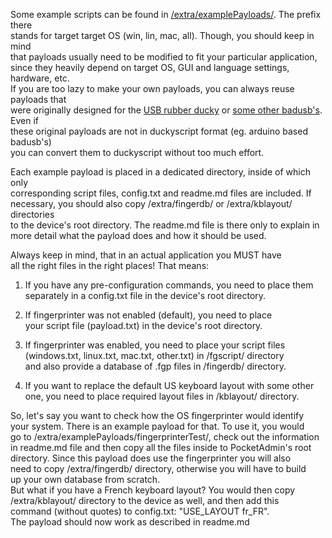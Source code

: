 Some example scripts can be found in [/extra/examplePayloads/](https://github.com/krakrukra/PocketAdmin/tree/master/extra/examplePayloads). The prefix there  
stands for target target OS (win, lin, mac, all). Though, you should keep in mind  
that payloads usually need to be modified to fit your particular application,  
since they heavily depend on target OS, GUI and language settings, hardware, etc.  
If you are too lazy to make your own payloads, you can always reuse payloads that  
were originally designed for the [USB rubber ducky](https://github.com/hak5darren/USB-Rubber-Ducky/wiki/Payloads) or [some other badusb's](https://github.com/samratashok/Kautilya). Even if  
these original payloads are not in duckyscript format (eg. arduino based badusb's)  
you can convert them to duckyscript without too much effort.  
  
Each example payload is placed in a dedicated directory, inside of which only  
corresponding script files, config.txt and readme.md files are included. If  
necessary, you should also copy /extra/fingerdb/ or /extra/kblayout/ directories  
to the device's root directory. The readme.md file is there only to explain in  
more detail what the payload does and how it should be used.  
  
Always keep in mind, that in an actual application you MUST have  
all the right files in the right places! That means:  

1. If you have any pre-configuration commands, you need to place them  
separately in a config.txt file in the device's root directory.  

2. If fingerprinter was not enabled (default), you need to place  
your script file (payload.txt) in the device's root directory.  
  
3. If fingerprinter was enabled, you need to place your script files  
(windows.txt, linux.txt, mac.txt, other.txt) in /fgscript/ directory  
and also provide a database of .fgp files in /fingerdb/ directory.  
  
4. If you want to replace the default US keyboard layout with some other  
one, you need to place required layout files in /kblayout/ directory.  
  
So, let's say you want to check how the OS fingerprinter would identify  
your system. There is an example payload for that. To use it, you would  
go to /extra/examplePayloads/fingerprinterTest/, check out the information  
in readme.md file and then copy all the files inside to PocketAdmin's root  
directory. Since this payload does use the fingerprinter you will also  
need to copy /extra/fingerdb/ directory, otherwise you will have to build  
up your own database from scratch.  
But what if you have a French keyboard layout? You would then copy  
/extra/kblayout/ directory to the device as well, and then add this  
command (without quotes) to config.txt: "USE_LAYOUT fr_FR".  
The payload should now work as described in readme.md  
